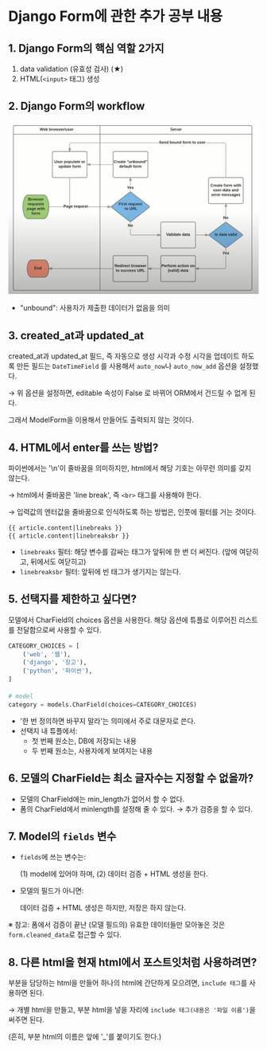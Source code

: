 # Django Form에 관한 추가 공부 내용

## 1. Django Form의 핵심 역할 2가지

1. data validation (유효성 검사) (★)
2. HTML(`<input>` 태그) 생성

## 2. Django Form의 workflow

<img src="DjangoForm_added.assets/캡처.PNG" alt="캡처" style="zoom:61%;" />

- "unbound": 사용자가 제출한 데이터가 없음을 의미

## 3. created_at과 updated_at

created_at과 updated_at 필드, 즉 자동으로 생성 시각과 수정 시각을 업데이트 하도록 만든 필드는 `DateTimeField` 를 사용해서 `auto_now`나 `auto_now_add`  옵션을 설정했다.

→ 위 옵션을 설정하면, editable 속성이 False 로 바뀌어 ORM에서 건드릴 수 없게 된다.

그래서 ModelForm을 이용해서 만들어도 출력되지 않는 것이다.



## 4. HTML에서 enter를 쓰는 방법?

파이썬에서는 '\n'이 줄바꿈을 의미하지만, html에서 해당 기호는 아무런 의미를 갖지 않는다.

→ html에서 줄바꿈은 'line break', 즉 `<br>` 태그를 사용해야 한다.

→ 입력값의 엔터값을 줄바꿈으로 인식하도록 하는 방법은, 인풋에 필터를 거는 것이다.

```django
{{ article.content|linebreaks }} 
{{ article.content|linebreaksbr }}
```

- `linebreaks` 필터: 해당 변수를 감싸는 태그가 앞뒤에 한 번 더 써진다. (앞에 여닫히고, 뒤에서도 여닫히고)
- `linebreaksbr` 필터: 앞뒤에 빈 태그가 생기지는 않는다.



## 5. 선택지를 제한하고 싶다면?

모델에서 CharField의 choices 옵션을 사용한다. 해당 옵션에 튜플로 이루어진 리스트를 전달함으로써 사용할 수 있다.

```python
CATEGORY_CHOICES = [
    ('web', '웹'),
    ('django', '장고'),
    ('python', '파이썬'),
]

# model
category = models.CharField(choices=CATEGORY_CHOICES)
```

- '한 번 정의하면 바꾸지 말라'는 의미에서 주로 대문자로 쓴다.
- 선택지 내 튜플에서:
  - 첫 번째 원소는, DB에 저장되는 내용
  - 두 번째 원소는, 사용자에게 보여지는 내용



## 6. 모델의 CharField는 최소 글자수는 지정할 수 없을까?

- 모델의 CharField에는 min_length가 없어서 할 수 없다.
- 폼의 CharField에서 minlength를 설정해 줄 수 있다. → 추가 검증을 할 수 있다.

## 7. Model의 `fields` 변수

- `fields`에 쓰는 변수는:

  (1) model에 있어야 하며, (2) 데이터 검증 + HTML 생성을 한다.

- 모델의 필드가 아니면:

  데이터 검증 + HTML 생성은 하지만, 저장은 하지 않는다.

※ 참고: 폼에서 검증이 끝난 (모델 필드의) 유효한 데이터들만 모아놓은 것은 `form.cleaned_data`로 접근할 수 있다.

## 8. 다른 html을 현재 html에서 포스트잇처럼 사용하려면?

부분을 담당하는 html을 만들어 하나의 html에 간단하게 모으려면, `include 태그`를 사용하면 된다.

→ 개별 html을 만들고, 부분 html을 넣을 자리에 `include 태그(내용은 '파일 이름')`을 써주면 된다.

(흔히, 부분 html의 이름은 앞에 '_'를 붙이기도 한다.)